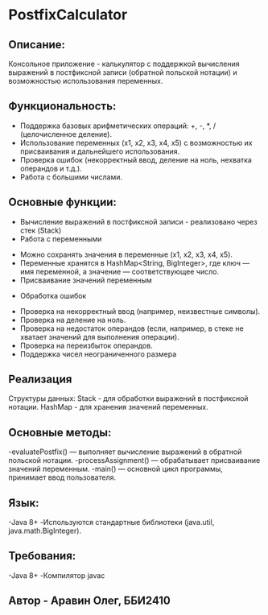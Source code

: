# PostfixCalculator

## Описание:
Консольное приложение - калькулятор с поддержкой вычисления выражений в постфиксной записи (обратной польской нотации) и возможностью использования переменных.

## Функциональность:
* Поддержка базовых арифметических операций: +, -, *, / (целочисленное деление).
* Использование переменных (x1, x2, x3, x4, x5) с возможностью их присваивания и дальнейшего использования.
* Проверка ошибок (некорректный ввод, деление на ноль, нехватка операндов и т.д.).
* Работа с большими числами.

## Основные функции:
* Вычисление выражений в постфиксной записи - реализовано через стек (Stack<BigInteger>)
* Работа с переменными
+ Можно сохранять значения в переменные (x1, x2, x3, x4, x5).
+ Переменные хранятся в HashMap<String, BigInteger>, где ключ — имя переменной, а значение — соответствующее число.
+ Присваивание значений переменным
* Обработка ошибок
+ Проверка на некорректный ввод (например, неизвестные символы).
+ Проверка на деление на ноль.
+ Проверка на недостаток операндов (если, например, в стеке не хватает значений для выполнения операции).
+ Проверка на переизбыток операндов.
+ Поддержка чисел неограниченного размера

## Реализация
Структуры данных:
Stack - для обработки выражений в постфиксной нотации.
HashMap - для хранения значений переменных.

## Основные методы:
-evaluatePostfix() — выполняет вычисление выражений в обратной польской нотации.
-processAssignment() — обрабатывает присваивание значений переменным.
-main() — основной цикл программы, принимает ввод пользователя.

## Язык:
-Java 8+
-Используются стандартные библиотеки (java.util, java.math.BigInteger).

## Требования:
-Java 8+
-Компилятор javac

## Автор - Аравин Олег, ББИ2410
